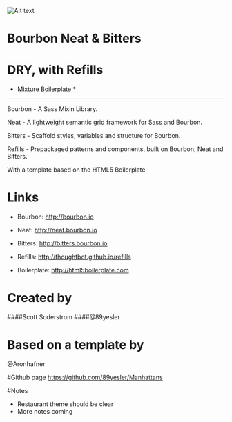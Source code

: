 
![Alt text](https://github.com/89yesler/Manhattans--Mixture/blob/master/manhattans_lg.png?raw=true)

# Bourbon Neat & Bitters   
# DRY, with Refills

* Mixture Boilerplate *
---

Bourbon  - A Sass Mixin Library.

Neat - A lightweight semantic grid framework for Sass and Bourbon.

Bitters - Scaffold styles, variables and structure for Bourbon.

Refills - Prepackaged patterns and components, built on Bourbon, Neat and Bitters.

With a template based on the HTML5 Boilerplate 

# Links
- Bourbon: http://bourbon.io

- Neat: http://neat.bourbon.io

- Bitters: http://bitters.bourbon.io

- Refills: http://thoughtbot.github.io/refills

- Boilerplate: http://html5boilerplate.com

# Created by
####Scott Soderstrom
####@89yesler 

# Based on a template by
@Aronhafner 

#Github page
https://github.com/89yesler/Manhattans

#Notes
- Restaurant theme should be clear
- More notes coming


